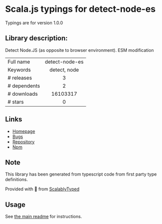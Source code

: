 
# Scala.js typings for detect-node-es

Typings are for version 1.0.0

## Library description:
Detect Node.JS (as opposite to browser environment). ESM modification

|                    |                 |
| ------------------ | :-------------: |
| Full name          | detect-node-es |
| Keywords           | detect, node |
| # releases         | 3 |
| # dependents       | 2 |
| # downloads        | 16103317 |
| # stars            | 0 |

## Links
- [Homepage](https://github.com/thekashey/detect-node)
- [Bugs](https://github.com/thekashey/detect-node/issues)
- [Repository](https://github.com/thekashey/detect-node)
- [Npm](https://www.npmjs.com/package/detect-node-es)
    


## Note
This library has been generated from typescript code from first party type definitions.

Provided with :purple_heart: from [ScalablyTyped](https://github.com/oyvindberg/ScalablyTyped)

## Usage
See [the main readme](../../readme.md) for instructions.


